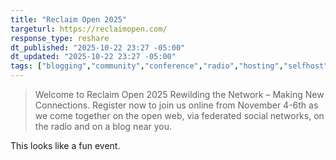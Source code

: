 ```yaml
---
title: "Reclaim Open 2025"
targeturl: https://reclaimopen.com/
response_type: reshare
dt_published: "2025-10-22 23:27 -05:00"
dt_updated: "2025-10-22 23:27 -05:00"
tags: ["blogging","community","conference","radio","hosting","selfhost","federation","fediverse","education"]
---
```


> Welcome to Reclaim Open 2025 Rewilding the Network – Making New Connections. Register now to join us online from November 4-6th as we come together on the open web, via federated social networks, on the radio and on a blog near you.

This looks like a fun event.